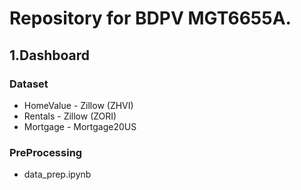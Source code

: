 # Repository for BDPV MGT6655A.

## 1.Dashboard
### Dataset

 * HomeValue - Zillow (ZHVI)
 * Rentals - Zillow (ZORI)
 * Mortgage - Mortgage20US

### PreProcessing
* data_prep.ipynb
